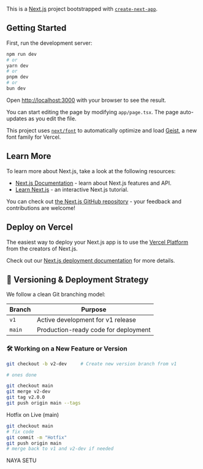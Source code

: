 This is a [Next.js](https://nextjs.org) project bootstrapped with [`create-next-app`](https://nextjs.org/docs/app/api-reference/cli/create-next-app).

## Getting Started

First, run the development server:

```bash
npm run dev
# or
yarn dev
# or
pnpm dev
# or
bun dev
```

Open [http://localhost:3000](http://localhost:3000) with your browser to see the result.

You can start editing the page by modifying `app/page.tsx`. The page auto-updates as you edit the file.

This project uses [`next/font`](https://nextjs.org/docs/app/building-your-application/optimizing/fonts) to automatically optimize and load [Geist](https://vercel.com/font), a new font family for Vercel.

## Learn More

To learn more about Next.js, take a look at the following resources:

- [Next.js Documentation](https://nextjs.org/docs) - learn about Next.js features and API.
- [Learn Next.js](https://nextjs.org/learn) - an interactive Next.js tutorial.

You can check out [the Next.js GitHub repository](https://github.com/vercel/next.js) - your feedback and contributions are welcome!

## Deploy on Vercel

The easiest way to deploy your Next.js app is to use the [Vercel Platform](https://vercel.com/new?utm_medium=default-template&filter=next.js&utm_source=create-next-app&utm_campaign=create-next-app-readme) from the creators of Next.js.

Check out our [Next.js deployment documentation](https://nextjs.org/docs/app/building-your-application/deploying) for more details.


## 🚀 Versioning & Deployment Strategy

We follow a clean Git branching model:

| Branch | Purpose |
|--------|---------|
| `v1`   | Active development for v1 release |
| `main` | Production-ready code for deployment |

### 🛠 Working on a New Feature or Version

```bash
git checkout -b v2-dev     # Create new version branch from v1

# ones done

git checkout main
git merge v2-dev
git tag v2.0.0
git push origin main --tags

```

Hotfix on Live (main)

```bash
git checkout main
# fix code
git commit -m "Hotfix"
git push origin main
# merge back to v1 and v2-dev if needed
 ```

 NAYA SETU